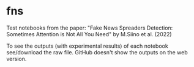 # fns
Test notebooks from the paper: "Fake News Spreaders Detection: Sometimes Attention is Not All You Need" by M.Siino et al. (2022)

To see the outputs (with experimental results) of each notebook see/download the raw file. GitHub doesn't show the outputs on the web version.
